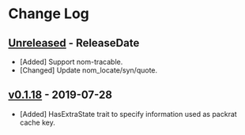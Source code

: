 # Change Log

## [Unreleased](https://github.com/dalance/nom-packrat/compare/v0.1.18...Unreleased) - ReleaseDate

* [Added] Support nom-tracable.
* [Changed] Update nom_locate/syn/quote.

## [v0.1.18](https://github.com/dalance/nom-packrat/compare/v0.1.17...v0.1.18) - 2019-07-28

* [Added] HasExtraState trait to specify information used as packrat cache key.
